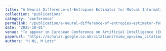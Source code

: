 ```yaml
---
title: "A Neural Difference-of-Entropies Estimator for Mutual Information"
collection: "publications"
category: "conference"
permalink: "/publication/a-neural-difference-of-entropies-estimator-for-mutual-information"
date: "2025-10-01"
venue: "To appear in European Conference on Artificial Intelligence (ECAI) 2025"
paperurl: "https://scholar.google.co.uk/citations?view_op=view_citation&hl=en&user=ALeJ0sAAAAAJ&pagesize=100&sortby=pubdate&citation_for_view=ALeJ0sAAAAAJ:RGFaLdJalmkC"
authors: "H Ni, M Lotz"
---
```

